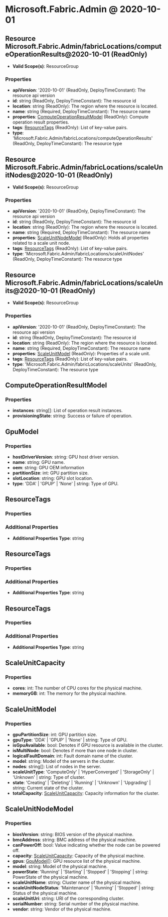 # Microsoft.Fabric.Admin @ 2020-10-01

## Resource Microsoft.Fabric.Admin/fabricLocations/computeOperationResults@2020-10-01 (ReadOnly)
* **Valid Scope(s)**: ResourceGroup
### Properties
* **apiVersion**: '2020-10-01' (ReadOnly, DeployTimeConstant): The resource api version
* **id**: string (ReadOnly, DeployTimeConstant): The resource id
* **location**: string (ReadOnly): The region where the resource is located.
* **name**: string (Required, DeployTimeConstant): The resource name
* **properties**: [ComputeOperationResultModel](#computeoperationresultmodel) (ReadOnly): Compute operation result properties.
* **tags**: [ResourceTags](#resourcetags) (ReadOnly): List of key-value pairs.
* **type**: 'Microsoft.Fabric.Admin/fabricLocations/computeOperationResults' (ReadOnly, DeployTimeConstant): The resource type

## Resource Microsoft.Fabric.Admin/fabricLocations/scaleUnitNodes@2020-10-01 (ReadOnly)
* **Valid Scope(s)**: ResourceGroup
### Properties
* **apiVersion**: '2020-10-01' (ReadOnly, DeployTimeConstant): The resource api version
* **id**: string (ReadOnly, DeployTimeConstant): The resource id
* **location**: string (ReadOnly): The region where the resource is located.
* **name**: string (Required, DeployTimeConstant): The resource name
* **properties**: [ScaleUnitNodeModel](#scaleunitnodemodel) (ReadOnly): Holds all properties related to a scale unit node.
* **tags**: [ResourceTags](#resourcetags) (ReadOnly): List of key-value pairs.
* **type**: 'Microsoft.Fabric.Admin/fabricLocations/scaleUnitNodes' (ReadOnly, DeployTimeConstant): The resource type

## Resource Microsoft.Fabric.Admin/fabricLocations/scaleUnits@2020-10-01 (ReadOnly)
* **Valid Scope(s)**: ResourceGroup
### Properties
* **apiVersion**: '2020-10-01' (ReadOnly, DeployTimeConstant): The resource api version
* **id**: string (ReadOnly, DeployTimeConstant): The resource id
* **location**: string (ReadOnly): The region where the resource is located.
* **name**: string (Required, DeployTimeConstant): The resource name
* **properties**: [ScaleUnitModel](#scaleunitmodel) (ReadOnly): Properties of a scale unit.
* **tags**: [ResourceTags](#resourcetags) (ReadOnly): List of key-value pairs.
* **type**: 'Microsoft.Fabric.Admin/fabricLocations/scaleUnits' (ReadOnly, DeployTimeConstant): The resource type

## ComputeOperationResultModel
### Properties
* **instances**: string[]: List of operation result instances.
* **provisioningState**: string: Success or failure of operation.

## GpuModel
### Properties
* **hostDriverVersion**: string: GPU host driver version.
* **name**: string: GPU name.
* **oem**: string: GPU OEM information
* **partitionSize**: int: GPU partition size.
* **slotLocation**: string: GPU slot location.
* **type**: 'DDA' | 'GPUP' | 'None' | string: Type of GPU.

## ResourceTags
### Properties
### Additional Properties
* **Additional Properties Type**: string

## ResourceTags
### Properties
### Additional Properties
* **Additional Properties Type**: string

## ResourceTags
### Properties
### Additional Properties
* **Additional Properties Type**: string

## ScaleUnitCapacity
### Properties
* **cores**: int: The number of CPU cores for the physical machine.
* **memoryGB**: int: The memory for the physical machine.

## ScaleUnitModel
### Properties
* **gpuPartitionSize**: int: GPU partition size.
* **gpuType**: 'DDA' | 'GPUP' | 'None' | string: Type of GPU.
* **isGpuAvailable**: bool: Denotes if GPU resource is available in the cluster.
* **isMultiNode**: bool: Denotes if more than one node in cluster.
* **logicalFaultDomain**: int: Fault domain name of the cluster.
* **model**: string: Model of the servers in the cluster.
* **nodes**: string[]: List of nodes in the server.
* **scaleUnitType**: 'ComputeOnly' | 'HyperConverged' | 'StorageOnly' | 'Unknown' | string: Type of cluster.
* **state**: 'Creating' | 'Deleting' | 'Running' | 'Unknown' | 'Upgrading' | string: Current state of the cluster.
* **totalCapacity**: [ScaleUnitCapacity](#scaleunitcapacity): Capacity information for the cluster.

## ScaleUnitNodeModel
### Properties
* **biosVersion**: string: BIOS version of the physical machine.
* **bmcAddress**: string: BMC address of the physical machine.
* **canPowerOff**: bool: Value indicating whether the node can be powered off.
* **capacity**: [ScaleUnitCapacity](#scaleunitcapacity): Capacity of the physical machine.
* **gpus**: [GpuModel](#gpumodel)[]: GPU resource list of the physical machine.
* **model**: string: Model of the physical machine.
* **powerState**: 'Running' | 'Starting' | 'Stopped' | 'Stopping' | string: PowerState of the physical machine.
* **scaleUnitName**: string: Cluster name of the physical machine.
* **scaleUnitNodeStatus**: 'Maintenance' | 'Running' | 'Stopped' | string: Status of the physical machine.
* **scaleUnitUri**: string: URI of the corresponding cluster.
* **serialNumber**: string: Serial number of the physical machine.
* **vendor**: string: Vendor of the physical machine.

